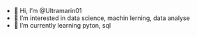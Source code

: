 - 👋 Hi, I’m @Ultramarin01
- 👀 I’m interested in data science, machin lerning, data analyse
- 🌱 I’m currently learning pyton, sql

<!---
Ultramarin01/Ultramarin01 is a ✨ special ✨ repository because its `README.md` (this file) appears on your GitHub profile.
You can click the Preview link to take a look at your changes.
--->
